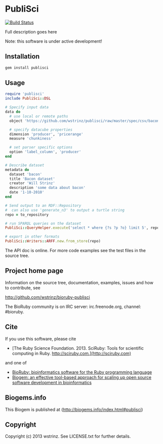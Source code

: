 # PubliSci

[![Build Status](https://travis-ci.org/wstrinz/publisci.png?branch=master)](https://travis-ci.org/wstrinz/publisci)

Full description goes here

Note: this software is under active development!

## Installation

```sh
gem install publisci
```

## Usage

```ruby
require 'publisci'
include PubliSci::DSL

# Specify input data
data do
  # use local or remote paths
  object 'https://github.com/wstrinz/publisci/raw/master/spec/csv/bacon.csv' 

  # specify datacube properties
  dimension 'producer', 'pricerange'                                         
  measure 'chunkiness'

  # set parser specific options
  option 'label_column', 'producer'                                          
end

# Describe dataset
metadata do                                                                  
  dataset 'bacon'
  title 'Bacon dataset'
  creator 'Will Strinz'
  description 'some data about bacon'
  date '1-10-2010'
end

# Send output to an RDF::Repository
#  can also use 'generate_n3' to output a turtle string
repo = to_repository

# run SPARQL queries on the dataset
PubliSci::QueryHelper.execute('select * where {?s ?p ?o} limit 5', repo)

# export in other formats
PubliSci::Writers::ARFF.new.from_store(repo)                                     
```



The API doc is online. For more code examples see the test files in
the source tree.

## Project home page

Information on the source tree, documentation, examples, issues and
how to contribute, see

  http://github.com/wstrinz/bioruby-publisci

The BioRuby community is on IRC server: irc.freenode.org, channel: #bioruby.

## Cite

If you use this software, please cite

* [The Ruby Science Foundation. 2013. SciRuby: Tools for scientific computing in Ruby. http://sciruby.com.](http://sciruby.com)

and one of

* [BioRuby: bioinformatics software for the Ruby programming language](http://dx.doi.org/10.1093/bioinformatics/btq475)
* [Biogem: an effective tool-based approach for scaling up open source software development in bioinformatics](http://dx.doi.org/10.1093/bioinformatics/bts080)

## Biogems.info

This Biogem is published at (http://biogems.info/index.html#publisci)

## Copyright

Copyright (c) 2013 wstrinz. See LICENSE.txt for further details.

